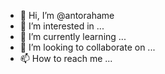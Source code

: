 - 👋 Hi, I’m @antorahame
- 👀 I’m interested in ...
- 🌱 I’m currently learning ...
- 💞️ I’m looking to collaborate on ...
- 📫 How to reach me ...

<!---
antorahame/antorahame is a ✨ special ✨ repository because its `README.md` (this file) appears on your GitHub profile.
You can click the Preview link to take a look at your changes.
--->
